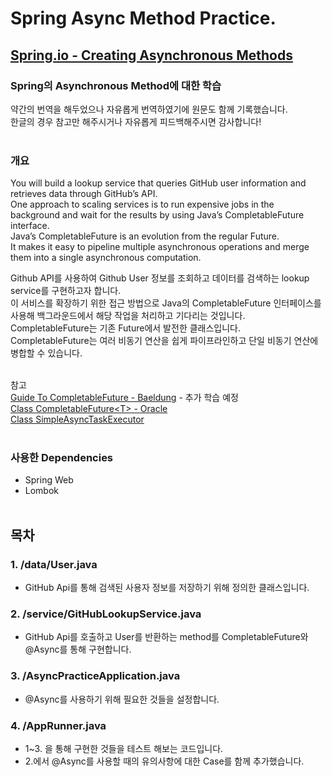 # Spring Async Method Practice.

## [Spring.io - Creating Asynchronous Methods](https://spring.io/guides/gs/async-method/)
### Spring의 Asynchronous Method에 대한 학습
약간의 번역을 해두었으나 자유롭게 번역하였기에 원문도 함께 기록했습니다.</br>
한글의 경우 참고만 해주시거나 자유롭게 피드백해주시면 감사합니다!</br></br>

### 개요
You will build a lookup service that queries GitHub user information and retrieves data through GitHub’s API.</br>
One approach to scaling services is to run expensive jobs in the background and wait for the results by using Java’s CompletableFuture interface.</br>
Java’s CompletableFuture is an evolution from the regular Future.</br>
It makes it easy to pipeline multiple asynchronous operations and merge them into a single asynchronous computation.</br>

Github API를 사용하여 Github User 정보를 조회하고 데이터를 검색하는 lookup service를 구현하고자 합니다.</br>
이 서비스를 확장하기 위한 접근 방법으로 Java의 CompletableFuture 인터페이스를 사용해 백그라운드에서 해당 작업을 처리하고 기다리는 것입니다.</br>
CompletableFuture는 기존 Future에서 발전한 클래스입니다.</br>
CompletableFuture는 여러 비동기 연산을 쉽게 파이프라인하고 단일 비동기 연산에 병합할 수 있습니다.</br></br>


참고</br>
[Guide To CompletableFuture - Baeldung](https://www.baeldung.com/java-completablefuture) - 추가 학습 예정</br>
[Class CompletableFuture\<T\> - Oracle](https://docs.oracle.com/javase/8/docs/api/java/util/concurrent/CompletableFuture.html)</br>
[Class SimpleAsyncTaskExecutor](https://docs.spring.io/spring-framework/docs/current/javadoc-api/org/springframework/core/task/SimpleAsyncTaskExecutor.html)</br></br>

### 사용한 Dependencies
- Spring Web
- Lombok</br></br>

## 목차
### 1. /data/User.java
- GitHub Api를 통해 검색된 사용자 정보를 저장하기 위해 정의한 클래스입니다.

### 2. /service/GitHubLookupService.java
- GitHub Api를 호출하고 User를 반환하는 method를 CompletableFuture와 @Async를 통해 구현합니다.

### 3. /AsyncPracticeApplication.java
- @Async를 사용하기 위해 필요한 것들을 설정합니다.

### 4. /AppRunner.java
- 1~3. 을 통해 구현한 것들을 테스트 해보는 코드입니다.
- 2.에서 @Async를 사용할 때의 유의사항에 대한 Case를 함께 추가했습니다.



